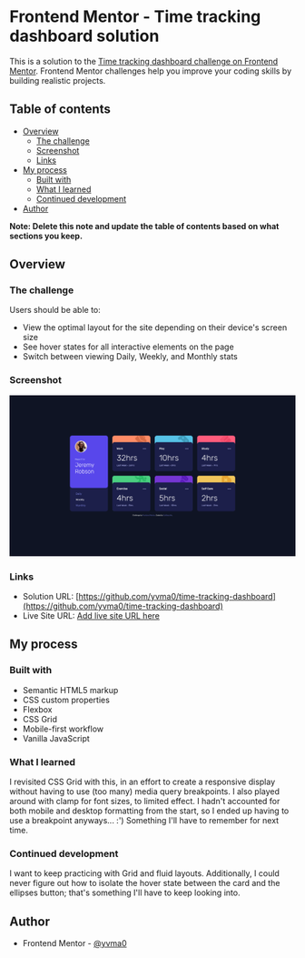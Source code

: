 # Frontend Mentor - Time tracking dashboard solution

This is a solution to the [Time tracking dashboard challenge on Frontend Mentor](https://www.frontendmentor.io/challenges/time-tracking-dashboard-UIQ7167Jw). Frontend Mentor challenges help you improve your coding skills by building realistic projects. 

## Table of contents

- [Overview](#overview)
  - [The challenge](#the-challenge)
  - [Screenshot](#screenshot)
  - [Links](#links)
- [My process](#my-process)
  - [Built with](#built-with)
  - [What I learned](#what-i-learned)
  - [Continued development](#continued-development)
- [Author](#author)

**Note: Delete this note and update the table of contents based on what sections you keep.**

## Overview

### The challenge

Users should be able to:

- View the optimal layout for the site depending on their device's screen size
- See hover states for all interactive elements on the page
- Switch between viewing Daily, Weekly, and Monthly stats

### Screenshot

![Project Screenshot](./images/screenshot.png)

### Links

- Solution URL: [https://github.com/yvma0/time-tracking-dashboard](https://github.com/yvma0/time-tracking-dashboard)
- Live Site URL: [Add live site URL here](https://your-live-site-url.com)

## My process

### Built with

- Semantic HTML5 markup
- CSS custom properties
- Flexbox
- CSS Grid
- Mobile-first workflow
- Vanilla JavaScript

### What I learned

I revisited CSS Grid with this, in an effort to create a responsive display without having to use (too many) media query breakpoints. I also played around with clamp for font sizes, to limited effect. I hadn't accounted for both mobile and desktop formatting from the start, so I ended up having to use a breakpoint anyways... :') Something I'll have to remember for next time.

### Continued development

I want to keep practicing with Grid and fluid layouts. Additionally, I could never figure out how to isolate the hover state between the card and the ellipses button; that's something I'll have to keep looking into.

## Author

- Frontend Mentor - [@yvma0](https://www.frontendmentor.io/profile/yvma0)

